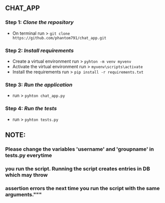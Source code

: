 ## CHAT_APP

### Step 1: _Clone the repository_
 -  On terminal run >
 ```git clone https://github.com/phantom791/chat_app.git```

### Step 2: _Install requirements_
 -  Create a virtual environment run >
```pyhton -m venv myvenv```
 -  Activate the virtual environment run >
 ```myvenv\scripts\activate```
 -  Install the requirements run >
 ```pip install -r requirements.txt```
 
### Step 3: _Run the application_
 -  run >
 ```pyhton chat_app.py```
 
### Step 4: _Run the tests_
 -  run >
 ```pyhton tests.py```
 
## NOTE: 
### Please change the variables 'username' and 'groupname' in tests.py everytime 
### you run the script. Running the script creates entries in DB which may throw 
### assertion errors the next time you run the script with the same arguments."""
 

